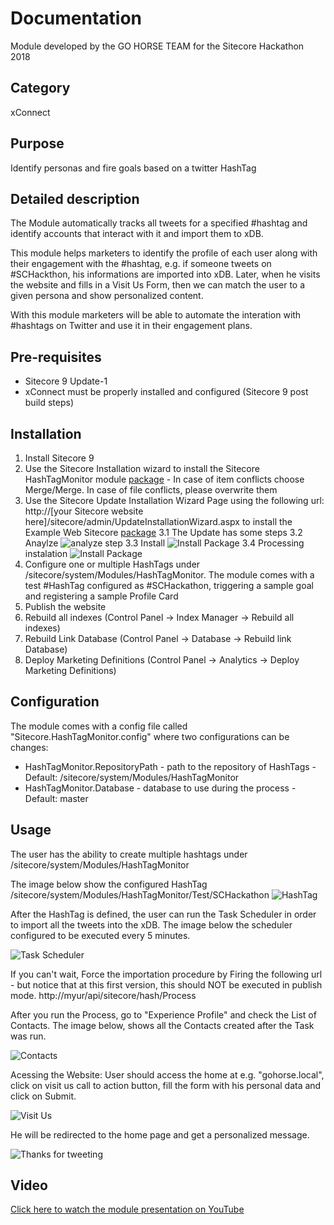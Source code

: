 # Documentation
Module developed by the GO HORSE TEAM for the Sitecore Hackathon 2018

## Category 
xConnect

## Purpose 
Identify personas and fire goals based on a twitter HashTag

## Detailed description
The Module automatically tracks all tweets for a specified #hashtag and identify accounts that interact with it and import them to xDB. 

This module helps marketers to identify the profile of each user along with their engagement with the #hashtag, 
e.g. if someone tweets on #SCHackthon, his informations are imported into xDB. Later, when he visits the website and fills in a Visit Us Form, then we can match the user to a given persona and show personalized content.

With this module marketers will be able to automate the interation with #hashtags on Twitter and use it in their engagement plans.

## Pre-requisites
- Sitecore 9 Update-1
- xConnect must be properly installed and configured (Sitecore 9 post build steps)

## Installation
1. Install Sitecore 9
2. Use the Sitecore Installation wizard to install the Sitecore HashTagMonitor module [package](#https://github.com/Sitecore-Hackathon/2018-Go-Horse/blob/master/sc.package/HashTagMonitor-1.0.zip) - In case of item conflicts choose Merge/Merge. In case of file conflicts, please overwrite them
3. Use the Sitecore Update Installation Wizard Page using the following url: http://[your Sitecore website here]/sitecore/admin/UpdateInstallationWizard.aspx to install the Example Web Sitecore [package](https://github.com/Sitecore-Hackathon/2018-Go-Horse/blob/master/sc.package/GoHorse_Sample_Site.update)
3.1 The Update has some steps 
3.2 Anaylze
![analyze step](images/analyze.png?raw=true "analyze step")
3.3 Install
![Install Package](images/installpackage.png?raw=true "Install Package")
3.4 Processing instalation
![Install Package](images/processing.png?raw=true "Install Package")
4. Configure one or multiple HashTags under /sitecore/system/Modules/HashTagMonitor. The module comes with a test #HashTag configured as #SCHackathon, triggering a sample goal and registering a sample Profile Card
5. Publish the website 
6. Rebuild all indexes (Control Panel ->  Index Manager -> Rebuild all indexes)
7. Rebuild Link Database (Control Panel ->  Database -> Rebuild link Database)
8. Deploy Marketing Definitions (Control Panel ->  Analytics  -> Deploy Marketing Definitions)

## Configuration
The module comes with a config file called "Sitecore.HashTagMonitor.config" where two configurations can be changes:
- HashTagMonitor.RepositoryPath - path to the repository of HashTags - Default: /sitecore/system/Modules/HashTagMonitor
- HashTagMonitor.Database - database to use during the process - Default: master

## Usage
The user has the ability to create multiple hashtags under /sitecore/system/Modules/HashTagMonitor

The image below show the configured HashTag
/sitecore/system/Modules/HashTagMonitor/Test/SCHackathon
![HashTag](images/configurehashtag.png?raw=true "Configure HashTag")

After the HashTag is defined, the user can run the Task Scheduler in order to import all the tweets into the xDB.
The image below the scheduler configured to be executed every 5 minutes.

![Task Scheduler](images/TaskScheduler.png?raw=true "Task Scheduler")

If you can't wait, Force the importation procedure by Firing the following url - but notice that at this first version, this should NOT be executed in publish mode. 
http://myur/api/sitecore/hash/Process

After you run the Process, go to "Experience Profile" and check the List of Contacts. The image below, shows all the Contacts created after the Task was run.

![Contacts](images/contacts.png?raw=true "Contacts")

Acessing the Website:
User should access the home at e.g. "gohorse.local", click on visit us call to action button, fill the form with his personal data and click on Submit. 

![Visit Us](images/VisitUs.png?raw=true "Visit Us")

He will be redirected to the home page and get a personalized message.

![Thanks for tweeting](images/ThanksForTweeting.jpg?raw=true "Thanks for tweeting")

## Video
[Click here to watch the module presentation on YouTube](https://youtu.be/2lEAazVlHUQ) 


